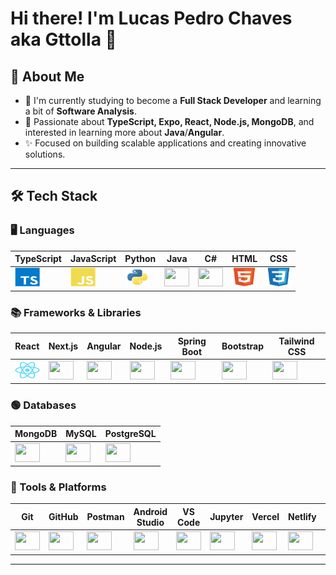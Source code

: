 # Hi there! I'm Lucas Pedro Chaves aka Gttolla 👋

## 🚀 About Me

- 🌱 I'm currently studying to become a **Full Stack Developer** and learning a bit of **Software Analysis**.
- 🤔 Passionate about **TypeScript, Expo, React, Node.js, MongoDB**, and interested in learning more about **Java**/**Angular**.
- ✨ Focused on building scalable applications and creating innovative solutions.

---

## 🛠️ Tech Stack

### 🖥️ Languages
| TypeScript | JavaScript | Python | Java | C# | HTML | CSS |
|------------|-----------|--------|------|----|------|-----|
| <img height="30" width="40" src="https://raw.githubusercontent.com/devicons/devicon/master/icons/typescript/typescript-plain.svg"> | <img height="30" width="40" src="https://raw.githubusercontent.com/devicons/devicon/master/icons/javascript/javascript-plain.svg"> | <img height="30" width="40" src="https://raw.githubusercontent.com/devicons/devicon/master/icons/python/python-original.svg"> | <img height="30" width="40" src="https://cdn.jsdelivr.net/gh/devicons/devicon@latest/icons/java/java-plain.svg" /> | <img height="30" width="40" src="https://cdn.jsdelivr.net/gh/devicons/devicon/icons/csharp/csharp-original.svg" /> | <img height="30" width="40" src="https://raw.githubusercontent.com/devicons/devicon/master/icons/html5/html5-original.svg"> | <img height="30" width="40" src="https://raw.githubusercontent.com/devicons/devicon/master/icons/css3/css3-original.svg"> |

### 📚 Frameworks & Libraries
| React | Next.js | Angular | Node.js | Spring Boot | Bootstrap | Tailwind CSS |
|-------|--------|--------|--------|------------|-----------|-------------|
| <img height="30" width="40" src="https://raw.githubusercontent.com/devicons/devicon/master/icons/react/react-original.svg"> | <img height="30" width="40" src="https://cdn.jsdelivr.net/gh/devicons/devicon@latest/icons/nextjs/nextjs-original.svg" /> | <img height="30" width="40" src="https://cdn.jsdelivr.net/gh/devicons/devicon@latest/icons/angular/angular-original.svg" /> | <img height="30" width="40" src="https://cdn.jsdelivr.net/gh/devicons/devicon@latest/icons/nodejs/nodejs-original.svg" /> | <img height="30" width="40" src="https://cdn.jsdelivr.net/gh/devicons/devicon/icons/spring/spring-original.svg"> | <img height="30" width="40" src="https://cdn.jsdelivr.net/gh/devicons/devicon/icons/bootstrap/bootstrap-original.svg" /> | <img height="30" width="40" src="https://cdn.jsdelivr.net/gh/devicons/devicon@latest/icons/tailwindcss/tailwindcss-original.svg" /> |

### 🟢 Databases
| MongoDB | MySQL | PostgreSQL |
|---------|------|-----------|
| <img height="30" width="40" src="https://cdn.jsdelivr.net/gh/devicons/devicon@latest/icons/mongodb/mongodb-original.svg" /> | <img height="30" width="40" src="https://cdn.jsdelivr.net/gh/devicons/devicon@latest/icons/mysql/mysql-original.svg" /> | <img height="30" width="40" src="https://cdn.jsdelivr.net/gh/devicons/devicon@latest/icons/postgresql/postgresql-original.svg" /> |

### 🔧 Tools & Platforms
| Git | GitHub | Postman | Android Studio | VS Code | Jupyter | Vercel | Netlify | Windows 11 | NPM |
|-----|--------|--------|---------------|--------|--------|--------|--------|------------|-----|
| <img height="30" width="40" src="https://cdn.jsdelivr.net/gh/devicons/devicon/icons/git/git-original.svg"> | <img height="30" width="40" src="https://cdn.jsdelivr.net/gh/devicons/devicon@latest/icons/github/github-original.svg" /> | <img height="30" width="40" src="https://cdn.jsdelivr.net/gh/devicons/devicon@latest/icons/postman/postman-original.svg" /> | <img height="30" width="40" src="https://cdn.jsdelivr.net/gh/devicons/devicon@latest/icons/androidstudio/androidstudio-original.svg" /> | <img height="30" width="40" src="https://cdn.jsdelivr.net/gh/devicons/devicon@latest/icons/vscode/vscode-original.svg" /> | <img height="30" width="40" src="https://cdn.jsdelivr.net/gh/devicons/devicon@latest/icons/jupyter/jupyter-original.svg" /> | <img height="30" width="40" src="https://cdn.jsdelivr.net/gh/devicons/devicon@latest/icons/vercel/vercel-original.svg" /> | <img height="30" width="40" src="https://cdn.jsdelivr.net/gh/devicons/devicon@latest/icons/netlify/netlify-original.svg" /> | <img height="30" width="40" src="https://cdn.jsdelivr.net/gh/devicons/devicon@latest/icons/windows11/windows11-original.svg" /> | <img height="30" width="40" src="https://cdn.jsdelivr.net/gh/devicons/devicon@latest/icons/npm/npm-original-wordmark.svg" /> |

---

